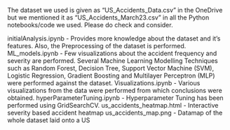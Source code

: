 </p>The dataset we used is given as “US_Accidents_Data.csv” in the OneDrive but we mentioned it as “US_Accidents_March23.csv” in all the Python notebooks/code we used. Please do check and consider.

initialAnalysis.ipynb - Provides more knowledge about the dataset and it’s features. Also, the Preprocessing of the dataset is performed.
ML_models.ipynb - Few visualizations about the accident frequency and severity are performed. Several Machine Learning Modelling Techniques such as Random Forest, Decision Tree, Support Vector Machine (SVM), Logistic Regression, Gradient Boosting and Multilayer Perceptron (MLP) were performed against the dataset.
Visualizations.ipynb - Various visualizations from the data were performed from which conclusions were obtained.
hyperParameterTuning.ipynb - Hyperparameter Tuning has been performed using GridSearchCV.
us_accidents_heatmap.html - Interactive severity based accident heatmap
us_accidents_map.png - Datamap of the whole dataset laid onto a US <p>